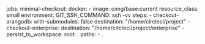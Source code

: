jobs:
  minimal-checkout:
    docker:
      - image: cimg/base:current
    resource_class: small
    environment:
      GIT_SSH_COMMAND: ssh -vv
    steps:
      - checkout-arangodb:
          with-submodules: false
          destination: "/home/circleci/project"
      - checkout-enterprise:
          destination: "/home/circleci/project/enterprise"
      - persist_to_workspace:
          root: .
          paths:
            - .

